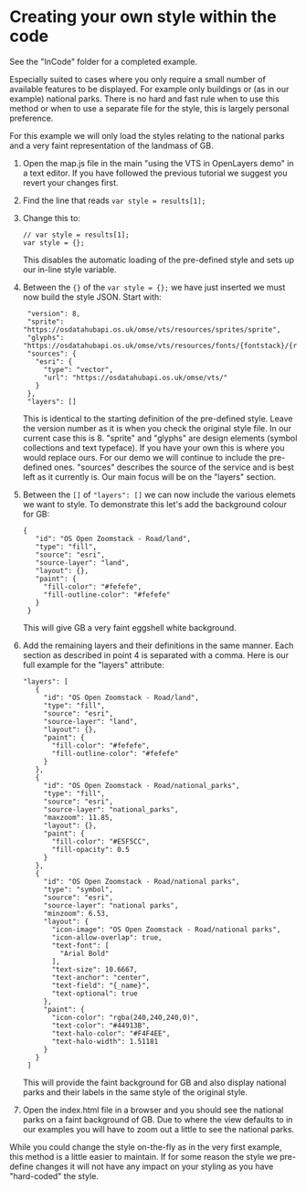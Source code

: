 # Creating your own style within the code

See the "InCode" folder for a completed example.

Especially suited to cases where you only require a small number of available features to be displayed. For example only buildings or (as in our example) national parks. There is no hard and fast rule when to use this method or when to use a separate file for the style, this is largely personal preference.

For this example we will only load the styles relating to the national parks and a very faint representation of the landmass of GB.

1. Open the map.js file in the main "using the VTS in OpenLayers demo" in a text editor.
   If you have followed the previous tutorial we suggest you revert your changes first.

2. Find the line that reads `var style = results[1];`

3. Change this to:
   ```
   // var style = results[1];
   var style = {};
   ```
   This disables the automatic loading of the pre-defined style and sets up our in-line style variable.
   
4. Between the `{}` of the `var style = {};` we have just inserted we must now build the style JSON.
   Start with:
   ```
    "version": 8,
    "sprite": "https://osdatahubapi.os.uk/omse/vts/resources/sprites/sprite",
    "glyphs": "https://osdatahubapi.os.uk/omse/vts/resources/fonts/{fontstack}/{range}.pbf",
    "sources": {
      "esri": {
        "type": "vector",
        "url": "https://osdatahubapi.os.uk/omse/vts/"
      }
    },
    "layers": []
   ```
   This is identical to the starting definition of the pre-defined style. Leave the version number as it is when you check the original style file. In our current case this is 8.
   "sprite" and "glyphs" are design elements (symbol collections and text typeface). If you have your own this is where you would replace ours. For our demo we will continue to include the pre-defined ones.
   "sources" describes the source of the service and is best left as it currently is.
   Our main focus will be on the "layers" section.
  
5. Between the `[]` of `"layers": []` we can now include the various elemets we want to style.
   To demonstrate this let's add the background colour for GB:
   ```
   {
      "id": "OS Open Zoomstack - Road/land",
      "type": "fill",
      "source": "esri",
      "source-layer": "land",
      "layout": {},
      "paint": {
        "fill-color": "#fefefe",
        "fill-outline-color": "#fefefe"
      }
    }
   ```
   This will give GB a very faint eggshell white background.
   
6. Add the remaining layers and their definitions in the same manner. Each section as described in point 4 is separated with a comma. Here is our full example for the "layers" attribute:
   ```
   "layers": [
      {
        "id": "OS Open Zoomstack - Road/land",
        "type": "fill",
        "source": "esri",
        "source-layer": "land",
        "layout": {},
        "paint": {
          "fill-color": "#fefefe",
          "fill-outline-color": "#fefefe"
        }
      },
      {
        "id": "OS Open Zoomstack - Road/national_parks",
        "type": "fill",
        "source": "esri",
        "source-layer": "national_parks",
        "maxzoom": 11.85,
        "layout": {},
        "paint": {
          "fill-color": "#E5F5CC",
          "fill-opacity": 0.5
        }
      },
      {
        "id": "OS Open Zoomstack - Road/national parks",
        "type": "symbol",
        "source": "esri",
        "source-layer": "national parks",
        "minzoom": 6.53,
        "layout": {
          "icon-image": "OS Open Zoomstack - Road/national parks",
          "icon-allow-overlap": true,
          "text-font": [
            "Arial Bold"
          ],
          "text-size": 10.6667,
          "text-anchor": "center",
          "text-field": "{_name}",
          "text-optional": true
        },
        "paint": {
          "icon-color": "rgba(240,240,240,0)",
          "text-color": "#44913B",
          "text-halo-color": "#F4F4EE",
          "text-halo-width": 1.51181
        }
      }
    ]
   ```
   This will provide the faint background for GB and also display national parks and their labels in the same style of the original style.

7. Open the index.html file in a browser and you should see the national parks on a faint background of GB. Due to where the view defaults to in our examples you will have to zoom out a little to see the national parks.

While you could change the style on-the-fly as in the very first example, this method is a little easier to maintain. If for some reason the style we pre-define changes it will not have any impact on your styling as you have "hard-coded" the style.